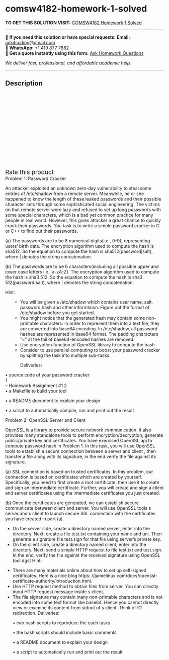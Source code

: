 # comsw4182-homework-1-solved
**TO GET THIS SOLUTION VISIT:** [COMSW4182 Homework 1 Solved](https://www.ankitcodinghub.com/product/comsw4182-homework-1-solved/)


---

📩 **If you need this solution or have special requests:** **Email:** ankitcoding@gmail.com  
📱 **WhatsApp:** +1 419 877 7882  
📄 **Get a quote instantly using this form:** [Ask Homework Questions](https://www.ankitcodinghub.com/services/ask-homework-questions/)

*We deliver fast, professional, and affordable academic help.*

---

<h2>Description</h2>



<div class="kk-star-ratings kksr-auto kksr-align-center kksr-valign-top" data-payload="{&quot;align&quot;:&quot;center&quot;,&quot;id&quot;:&quot;94524&quot;,&quot;slug&quot;:&quot;default&quot;,&quot;valign&quot;:&quot;top&quot;,&quot;ignore&quot;:&quot;&quot;,&quot;reference&quot;:&quot;auto&quot;,&quot;class&quot;:&quot;&quot;,&quot;count&quot;:&quot;0&quot;,&quot;legendonly&quot;:&quot;&quot;,&quot;readonly&quot;:&quot;&quot;,&quot;score&quot;:&quot;0&quot;,&quot;starsonly&quot;:&quot;&quot;,&quot;best&quot;:&quot;5&quot;,&quot;gap&quot;:&quot;4&quot;,&quot;greet&quot;:&quot;Rate this product&quot;,&quot;legend&quot;:&quot;0\/5 - (0 votes)&quot;,&quot;size&quot;:&quot;24&quot;,&quot;title&quot;:&quot;COMSW4182 Homework 1 Solved&quot;,&quot;width&quot;:&quot;0&quot;,&quot;_legend&quot;:&quot;{score}\/{best} - ({count} {votes})&quot;,&quot;font_factor&quot;:&quot;1.25&quot;}">

<div class="kksr-stars">

<div class="kksr-stars-inactive">
            <div class="kksr-star" data-star="1" style="padding-right: 4px">


<div class="kksr-icon" style="width: 24px; height: 24px;"></div>
        </div>
            <div class="kksr-star" data-star="2" style="padding-right: 4px">


<div class="kksr-icon" style="width: 24px; height: 24px;"></div>
        </div>
            <div class="kksr-star" data-star="3" style="padding-right: 4px">


<div class="kksr-icon" style="width: 24px; height: 24px;"></div>
        </div>
            <div class="kksr-star" data-star="4" style="padding-right: 4px">


<div class="kksr-icon" style="width: 24px; height: 24px;"></div>
        </div>
            <div class="kksr-star" data-star="5" style="padding-right: 4px">


<div class="kksr-icon" style="width: 24px; height: 24px;"></div>
        </div>
    </div>

<div class="kksr-stars-active" style="width: 0px;">
            <div class="kksr-star" style="padding-right: 4px">


<div class="kksr-icon" style="width: 24px; height: 24px;"></div>
        </div>
            <div class="kksr-star" style="padding-right: 4px">


<div class="kksr-icon" style="width: 24px; height: 24px;"></div>
        </div>
            <div class="kksr-star" style="padding-right: 4px">


<div class="kksr-icon" style="width: 24px; height: 24px;"></div>
        </div>
            <div class="kksr-star" style="padding-right: 4px">


<div class="kksr-icon" style="width: 24px; height: 24px;"></div>
        </div>
            <div class="kksr-star" style="padding-right: 4px">


<div class="kksr-icon" style="width: 24px; height: 24px;"></div>
        </div>
    </div>
</div>


<div class="kksr-legend" style="font-size: 19.2px;">
            <span class="kksr-muted">Rate this product</span>
    </div>
    </div>
<div class="page" title="Page 1">
<div class="layoutArea">
<div class="column">
Problem 1: Password Cracker

An attacker exploited an unknown zero-day vulnerability to steal some entries of /etc/shadow from a remote server. Meanwhile, he or she happened to know the length of these leaked passwords and their possible character sets through some sophisticated social engineering. The victims on that remote server were lazy and refused to set up long passwords with some special characters, which is a bad yet common practice for many people in real world. However, this gives attacker a great chance to quickly crack their passwords. You task is to write a simple password cracker in C or C++ to find out their passwords.

(a) The passwords are to be 8 numerical digits(i.e., 0-9), representing users’ birth date. The encryption algorithm used to compute the hash is sha512. So the equation to compute the hash is sha512(password|salt), where | denotes the string concatenation.

(b) The passwords are to be 6 characters(including all possible upper and lower case letters i.e., a-zA-Z). The encryption algorithm used to compute the hash is sha3 512. So the equation to compute the hash is sha3 512(password|salt), where | denotes the string concatenation.

Hint:

<ul>
<li style="list-style-type: none;">
<ul>
<li>You will be given a /etc/shadow which contains user name, salt, password hash and other informtaion. Figure out the format of /etc/shadow before you get started.</li>
<li>You might notice that the generated hash may contain some non-printable characters. In order to represent them into a text file, they are converted into base64 encoding. In /etc/shadow, all password hashes are represented in base64 format. The padding characters ”=” at the tail of base64-encoded hashes are removed.</li>
<li>Use encryption function of OpenSSL library to compute the hash.</li>
<li>Consider to use parallel computing to boost your password cracker by splitting the task into multiple
sub-tasks.

Deliveries:
</li>
</ul>
</li>
</ul>
</div>
</div>
<div class="layoutArea">
<div class="column">
• source code of your password cracker

</div>
</div>
<div class="layoutArea">
<div class="column">
1

</div>
</div>
</div>
<div class="page" title="Page 2">
<div class="layoutArea">
<div class="column">
– Homework Assignment #1 2

</div>
</div>
<div class="layoutArea">
<div class="column">
• a Makefile to build your tool

• a README document to explain your design

• a script to automatically compile, run and print out the result

Problem 2: OpenSSL Server and Client

OpenSSL is a library to provide secure network communication. It also provides many standalone tools to perform encryption/decryption, generate public/private key and certificates. You have exercised OpenSSL api to compute password hash in Problem 1. In this task, you will use OpenSSL tools to establish a secure connection between a server and client , then transfer a file along with its signature, in the end verify the file against its signature.

(a) SSL connection is based on trusted certificates. In this problem, our connection is based on certificates which are created by yourself. Specifically, you need to first create a root certificate, then use it to create and sign an intermediate certificate. Further, you will create and sign a client and server certificates using the intermediate certificates you just created.

(b) Once the certificates are generated, we can establish secure communicate between client and server. You will use OpenSSL tools s server and s client to launch secure SSL connection with the certificates you have created in part (a).

<ul>
<li>On the server side, create a directory named server, enter into the directory. Next, create a file test.txt containing your name and uni. Then generate a signature file test.sign for that file using server’s private key.</li>
<li>On the client side, create a directory named client, enter into the directory. Next, send a simple HTTP request to file test.txt and test.sign. In the end, verify the file against the received signature using OpenSSL tool dgst
Hint:
</li>
</ul>
<ul>
<li>There are many materials online about how to set up self-signed certificates. Here is a nice blog https: //jamielinux.com/docs/openssl-certificate-authority/introduction.html.</li>
<li>Use HTTP request method to obtain files from server. You can directly input HTTP request message inside s client.</li>
<li>The file signature may contain many non-printable characters and is not encoded into some text format like base64. Hence you cannot directly view or examine its content from stdout of s client. Think of IO redirection.
Deliveries:

• two bash scripts to reproduce the each tasks

• the bash scripts should include basic comments

• a README document to explain your design

• a script to automatically run and print out the result
</li>
</ul>
</div>
</div>
</div>
